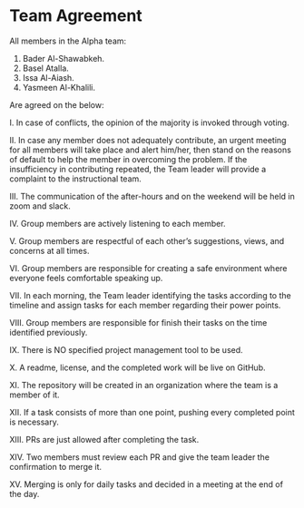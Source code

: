 # Team Agreement
 
All members in the Alpha team:
1.	Bader Al-Shawabkeh.
2.	Basel Atalla.
3.	Issa Al-Aiash.
4.	Yasmeen Al-Khalili.
 
Are agreed on the below:
 
I.	In case of conflicts, the opinion of the majority is invoked through voting.

II.	In case any member does not adequately contribute, an urgent meeting for all members will take place and alert him/her, then stand on the reasons 
of default to help the member in overcoming the problem. If the insufficiency in contributing repeated, the Team leader will provide a complaint to the instructional team.

III.	The communication of the after-hours and on the weekend will be held in zoom and slack.

IV.	Group members are actively listening to each member.

V.	Group members are respectful of each other’s suggestions, views, and concerns at all times.

VI.	Group members are responsible for creating a safe environment where everyone feels comfortable speaking up.

VII.	In each morning, the Team leader identifying the tasks according to the timeline and assign tasks for each member regarding their power points.

VIII.	 Group members are responsible for finish their tasks on the time identified previously.

IX.	There is NO specified project management tool to be used.

X.	A readme, license, and the completed work will be live on GitHub.

XI.	The repository will be created in an organization where the team is a member of it.

XII.	If a task consists of more than one point, pushing every completed point is necessary.

XIII.	PRs are just allowed after completing the task.

XIV.	Two members must review each PR and give the team leader the confirmation to merge it.

XV.	Merging is only for daily tasks and decided in a meeting at the end of the day.
